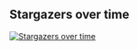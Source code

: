 ## Stargazers over time

[![Stargazers over time](https://starchart.cc/stacksjs/buddy.svg?variant=adaptive)](https://starchart.cc/stacksjs/buddy)
